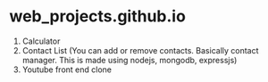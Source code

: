# web_projects.github.io
1. Calculator
2. Contact List (You can add or remove contacts. Basically contact manager. This is made using nodejs, mongodb, expressjs)
3. Youtube front end clone
